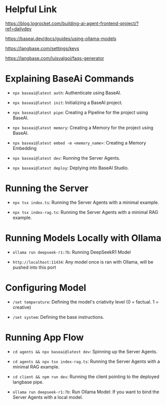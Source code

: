 # Helpful Link

https://blog.logrocket.com/building-ai-agent-frontend-project/?ref=dailydev

https://baseai.dev/docs/guides/using-ollama-models

https://langbase.com/settings/keys

https://langbase.com/luisvalgoi/faqs-generator

# Explaining BaseAi Commands

- `npx baseai@latest auth`: Authenticate using BaseAI.

- `npx baseai@latest init`: Initializing a BaseAI project.

- `npx baseai@latest pipe`: Creating a Pipeline for the project using BaseAI.

- `npx baseai@latest memory`: Creating a Memory for the project using BaseAI.

- `npx baseai@latest embed -m <memory_name>`: Creating a Memory Embedding

- `npx baseai@latest dev`: Running the Server Agents.

- `npx baseai@latest deploy`: Deplying into BaseAI Studio.

# Running the Server

- `npx tsx index.ts`: Running the Server Agents with a minimal example.

- `npx tsx index-rag.ts`: Running the Server Agents with a minimal RAG example.

# Running Models Locally with Ollama

- `ollama run deepseek-r1:7b`: Running DeepSeekR1 Model

- `http://localhost:11434`: Any model once is ran with Ollama, will be pushed into this port

# Configuring Model

- `/set temperature`: Defining the model's criativity level (0 = factual. 1 = creative)

- `/set system`: Defining the base instructions.

# Running App Flow

- `cd agents && npx baseai@latest dev`: Spinning up the Server Agents.

- `cd agents && npx tsx index-rag.ts`: Running the Server Agents with a minimal RAG example.

- `cd client && npm run dev`: Running the client pointing to the deployed langbase pipe.

- `ollama run deepseek-r1:7b`: Run Ollama Model: If you want to bind the Server Agents with a local model.
